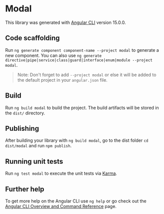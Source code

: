 # Modal

This library was generated with [Angular CLI](https://github.com/angular/angular-cli) version 15.0.0.

## Code scaffolding

Run `ng generate component component-name --project modal` to generate a new component. You can also use `ng generate directive|pipe|service|class|guard|interface|enum|module --project modal`.
> Note: Don't forget to add `--project modal` or else it will be added to the default project in your `angular.json` file. 

## Build

Run `ng build modal` to build the project. The build artifacts will be stored in the `dist/` directory.

## Publishing

After building your library with `ng build modal`, go to the dist folder `cd dist/modal` and run `npm publish`.

## Running unit tests

Run `ng test modal` to execute the unit tests via [Karma](https://karma-runner.github.io).

## Further help

To get more help on the Angular CLI use `ng help` or go check out the [Angular CLI Overview and Command Reference](https://angular.io/cli) page.
